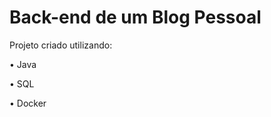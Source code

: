 # Back-end de um Blog Pessoal
Projeto criado utilizando:
<p>• Java</p>
<p>• SQL</p>
<p>• Docker</p>
